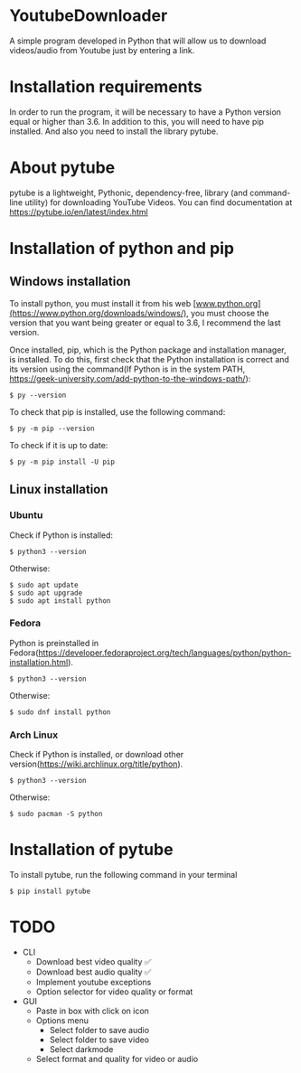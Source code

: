 # YoutubeDownloader
A simple program developed in Python that will allow us to download videos/audio from Youtube just by entering a link. 

Installation requirements
======================

In order to run the program, it will be necessary to have a Python version equal or higher than 3.6. In addition to this, you will need to have pip installed. And also you need to install the library pytube.

About pytube
======================

pytube is a lightweight, Pythonic, dependency-free, library (and command-line utility) for downloading YouTube Videos. You can find documentation at https://pytube.io/en/latest/index.html

Installation of python and pip
======================

Windows installation
--

To install python, you must install it from his web [www.python.org](https://www.python.org/downloads/windows/), you must choose the version that you want being greater or equal to 3.6, I recommend the last version.

Once installed, pip, which is the Python package and installation manager, is installed. To do this, first check that the Python installation is correct and its version using the command(If Python is in the system PATH, https://geek-university.com/add-python-to-the-windows-path/):

    $ py --version

To check that pip is installed, use the following command:

    $ py -m pip --version
    
To check if it is up to date:

    $ py -m pip install -U pip
    
    
Linux installation
--

### Ubuntu

Check if Python is installed:

    $ python3 --version

Otherwise:

    $ sudo apt update
    $ sudo apt upgrade
    $ sudo apt install python

### Fedora

Python is preinstalled in Fedora(https://developer.fedoraproject.org/tech/languages/python/python-installation.html).

    $ python3 --version
    
Otherwise:

    $ sudo dnf install python

### Arch Linux

Check if Python is installed, or download other version(https://wiki.archlinux.org/title/python).

    $ python3 --version
    
Otherwise:

    $ sudo pacman -S python

Installation of pytube
======================

To install pytube, run the following command in your terminal

    $ pip install pytube


TODO
======================

- CLI
    - Download best video quality ✅
    - Download best audio quality ✅
    - Implement youtube exceptions 
    - Option selector for video quality or format
- GUI
    - Paste in box with click on icon
    - Options menu
        - Select folder to save audio
        - Select folder to save video
        - Select darkmode 
    - Select format and quality for video or audio
